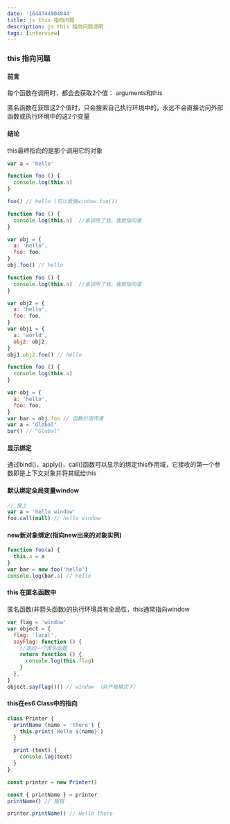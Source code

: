 ```yaml
---
date: '1644744904044'
title: js this 指向问题
description: js this 指向问题说明
tags: [interview]
---
```

### this 指向问题
#### 前言
每个函数在调用时，都会去获取2个值： arguments和this

匿名函数在获取这2个值时，只会搜索自己执行环境中的，永远不会直接访问外部函数或执行环境中的这2个变量
#### 结论
this最终指向的是那个调用它的对象
```javascript
var a = 'hello'

function foo () {
  console.log(this.a)
}

foo() // hello (可以看做window.foo())
```
```javascript
function foo () {
  console.log(this.a)  //谁调用了我，我就指向谁
}

var obj = {
  a: 'hello',
  foo: foo,
}
obj.foo() // hello
```
```javascript
function foo () {
  console.log(this.a)  //谁调用了我，我就指向谁
}

var obj2 = {
  a: 'hello',
  foo: foo,
}
var obj1 = {
  a: 'world',
  obj2: obj2,
}
obj1.obj2.foo() // hello
```
```javascript
function foo () {
  console.log(this.a)
}

var obj = {
  a: 'hello',
  foo: foo,
}
var bar = obj.foo // 函数引用传递
var a = 'Global'
bar() // "Global"
```
#### 显示绑定
通过bind()，apply()，call()函数可以显示的绑定this作用域，它接收的第一个参数即是上下文对象并将其赋给this
#### 默认绑定全局变量window
```javascript
// 接上
var a = 'hello window'
foo.call(null) // hello window
```
#### new新对象绑定(指向new出来的对象实例)
```javascript
function foo(a) {
  this.a = a
}
var bar = new foo('hello')
console.log(bar.a) // hello
```
#### this 在匿名函数中
匿名函数(非箭头函数)的执行环境具有全局性，this通常指向window
```javascript
var flag = 'window'
var object = {
  flag: 'local',
  sayFlag: function () {
    //返回一个匿名函数
    return function () {
      console.log(this.flag)
    }
  },
}
object.sayFlag()() // window （非严格模式下）
``` 
#### this在es6 Class中的指向
```javascript
class Printer {
  printName (name = 'there') {
    this.print(`Hello ${name}`)
  }

  print (text) {
    console.log(text)
  }
}

const printer = new Printer()

const { printName } = printer
printName() // 报错

printer.printName() // Hello there
```
